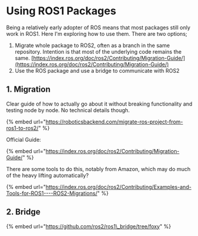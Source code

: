 # Using ROS1 Packages

Being a relatively early adopter of ROS means that most packages still only work in ROS1. Here I'm exploring how to use them. There are two options;

1. Migrate whole package to ROS2, often as a branch in the same repository. Intention is that most of the underlying code remains the same. [https://index.ros.org/doc/ros2/Contributing/Migration-Guide/](https://index.ros.org/doc/ros2/Contributing/Migration-Guide/)
2. Use the ROS package and use a bridge to communicate with ROS2

## 1. Migration

Clear guide of how to actually go about it without breaking functionality and testing node by node. No technical details though.

{% embed url="https://roboticsbackend.com/migrate-ros-project-from-ros1-to-ros2/" %}

Official Guide:

{% embed url="https://index.ros.org/doc/ros2/Contributing/Migration-Guide/" %}

There are some tools to do this, notably from Amazon, which may do much of the heavy lifting automatically?

{% embed url="https://index.ros.org/doc/ros2/Contributing/Examples-and-Tools-for-ROS1----ROS2-Migrations/" %}



## 2. Bridge

{% embed url="https://github.com/ros2/ros1\_bridge/tree/foxy" %}



